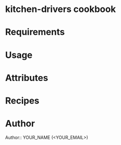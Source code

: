 # kitchen-drivers cookbook

# Requirements

# Usage

# Attributes

# Recipes

# Author

Author:: YOUR_NAME (<YOUR_EMAIL>)
